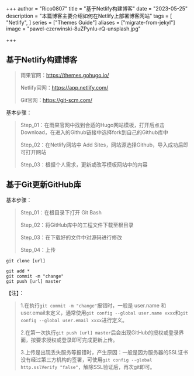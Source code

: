 +++
author = "Rico0807"
title = "基于Netlify构建博客"
date = "2023-05-25"
description = "本篇博客主要介绍如何在Netlify上部署博客网站"
tags = [
	"Netlify",
]
series = ["Themes Guide"]
aliases = ["migrate-from-jekyl"]
image = "pawel-czerwinski-8uZPynIu-rQ-unsplash.jpg"

+++

## 基于Netlify构建博客

> 雨果官网：https://themes.gohugo.io/
>
> Netlify官网：https://app.netlify.com/
>
> Git官网：https://git-scm.com/

基本步骤：

> Step_01：在雨果官网中找到合适的Hugo网站模板，打开后点击Download，在进入的Github链接中选择fork到自己的Github库中
>
> Step_02：在Netlify网站中 Add Sites，网站源选择Github，导入成功后即可打开网站
>
> Step_03：根据个人需求，更新或改写模板网站中的内容

## 基于Git更新GitHub库

基本步骤：

> Step_01：在根目录下打开 Git Bash
>
> Step_02：将GitHub库中的工程文件下载至根目录
>
> Step_03：在下载好的文件中对源码进行修改
>
> Step_04：上传

```gas
git clone [url]

git add *
git commit -m "change"
git push [url] master
```

【注】：

> 1.在执行`git commit -m "change"`报错时，一般是 user.name 和 user.email未定义，通常使用`git config --global user.name xxxx`和`git config --global user.email xxxx`进行定义。
>
> 2.在第一次执行`git push [url] master`后会出现GitHub的授权或登录界面，按要求授权或登录即可完成更新上传。
>
> 3.上传是出现丢失服务等报错时，产生原因：一般是因为服务器的SSL证书没有经过第三方机构的签署，可使用`git config --global http.sslVerify "false"`，解除SSL验证后，再次git即可。
